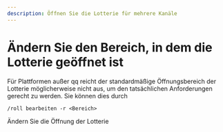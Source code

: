 ```yaml
---
description: Öffnen Sie die Lotterie für mehrere Kanäle
---
```


# Ändern Sie den Bereich, in dem die Lotterie geöffnet ist

Für Plattformen außer qq reicht der standardmäßige Öffnungsbereich der Lotterie möglicherweise nicht aus, um den tatsächlichen Anforderungen gerecht zu werden. Sie können dies durch

```
/roll bearbeiten -r <Bereich>
```

Ändern Sie die Öffnung der Lotterie

